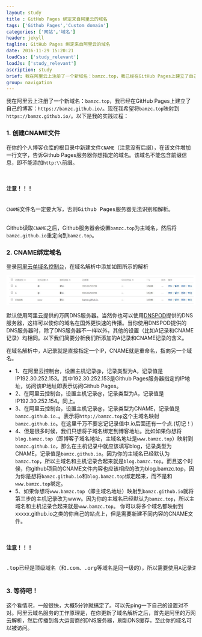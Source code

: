 ```yaml
---
layout: study
title : GitHub Pages 绑定来自阿里云的域名
tags: ['Github Pages','Custom domain']
categories: ['网站','域名']
header: jekyll
tagline: GitHub Pages 绑定来自阿里云的域名
date: 2016-11-29 15:20:21
loadCss: ['study_relevant']
loadJs: ['study_relevant']
ascription: study
brief: 我在阿里云上注册了一个新域名：bamzc.top，我已经在GitHub Pages上建立了自己的博客：https://bamzc.github.io/。现在我希望将bamzc.top映射到https://bamzc.github.io/。
group: navigation
---
```

<p>我在阿里云上注册了一个新域名：<code>bamzc.top</code>，我已经在GitHub Pages上建立了自己的博客：<code>https://bamzc.github.io/</code>。现在我希望将<code>bamzc.top</code>映射到<code>https://bamzc.github.io/</code>。以下是我的实践过程：</p>
<h3>1. 创建CNAME文件</h3>
<p>在你的个人博客仓库的根目录中新建文件<code>CNAME</code>（注意没有后缀），在该文件增加一行文字，告诉Github Pages服务器你想指定的域名。该域名不能包含前缀信息，即不能添加<code>http:\\</code>前缀。</p>
<pre>
<div class="note-warning">
<h4>注意！！！</h4>
<span class='warn-text'><code>CNAME</code>文件名一定要大写，否则Github Pages服务器无法识别和解析。</span>
</div>
</pre>
<p>Github读取<code>CNAME</code>之后，Github服务器会设置<code>bamzc.top</code>为主域名，然后将<code>bamzc.github.io</code>重定向到<code>bamzc.top</code>。</p>
<h3>2. CNAME绑定域名</h3>
<p>登录<a href="https://netcn.console.aliyun.com/core/domain/list?spm=a21av.7663245.a2a45.1.ywyUxP">阿里云单域名控制台</a>，在域名解析中添加如图所示的解析</p>
<img src="/assets/src/img/DNS.jpg" alt="">
<p>默认使用阿里云提供的万网DNS服务器。当然你也可以使用<a href="https://www.dnspod.cn/">DNSPOD</a>提供的DNS服务器，这样可以使你的域名在国外更快速的传播。当你使用DNSPOD提供的DNS服务器时，除了DNS服务器不一样以外，其他的设置（比如A记录和CNAME记录）均相同。以下我们简要分析我们所添加的A记录和CNAME记录的含义。</p>
<p>在域名解析中，A记录就是直接指定一个IP，CNAME就是重命名，指向另一个域名。</p>
<ul>
<li>1、在阿里云控制台，设置主机记录@，记录类型为A，记录值是IP192.30.252.153。其中192.30.252.153是Github Pages服务器指定的IP地址，访问该IP地址即表示访问Github Pages。</li>
<li>2、在阿里云控制台，设置主机记录@，记录类型为A，记录值是IP192.30.252.154。同上。</li>
<li>3、在阿里云控制台，设置主机记录@，记录类型为CNAME，记录值是<code>bamzc.github.io.</code>。表示将<code>http://bamzc.top</code>这个主域名映射<code>bamzc.github.io</code>。在这里千万不要忘记记录值中.io后面还有一个点.(切记！)</li>
<li>4、但是很多时候，我们只想将子域名绑定到博客地址。比如如果你想将<code>blog.bamzc.top</code>（即博客子域名地址，主域名地址是<code>www.bamzc.top</code>）映射到<code>bamzc.github.io</code>，那么在主机记录中就应该填写blog，记录类型为CNAME，记录值是<code>bamzc.github.io</code>。因为你的主域名已经默认为<code>bamzc.top</code>，所以主域名和主机记录合起来就是<code>blog.bamzc.top</code>。而且这个时候，你github项目的CNAME文件内容也应该相应的改为blog.bamzc.top，因为你是想将<code>bamzc.github.io</code>和<code>blog.bamzc.top</code>绑定起来，而不是和<code>www.bamzc.top</code>绑定。</li>
<li>5、如果你想将<code>www.bamzc.top</code>（即主域名地址）映射到<code>bamzc.github.io</code>就将第三步的主机记录改为www。因为你的主域名已经默认为<code>bamzc.top</code>，所以主域名和主机记录合起来就是<code>www.bamzc.top</code>。
你可以将多个域名都映射到xxxxx.github.io之类的你自己的站点上，但是需要新建不同内容的CNAME文件。</li>
</ul>
<pre>
<div class="note-warning">
<h4>注意！！！</h4>
<span class='warn-text'>.top已经是顶级域名（和.com、.org等域名是同一级的），所以需要使用A记录进行域名解析。</span>
</div>
</pre>
<h3>3. 等待吧！</h3>
<p>这个看情况，一般很快，大概5分钟就搞定了。可以先ping一下自己的设置对不对。阿里云域名服务的工作原理是，在你更新了域名解析之后，首先是阿里的万网云解析，然后传播到各大运营商的DNS服务器，刷新DNS缓存，至此你的域名可以被访问。</p>